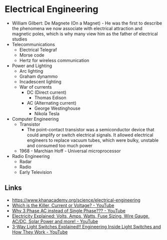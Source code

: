 # Electrical Engineering

- William Gilbert: De Magnete (On a Magnet) - He was the first to describe the phenomena we now associate with electrical attraction and magnetic poles, which is why many view him as the father of electrical studies
- Telecommunications
  - Electrical Telegraf
  - Morse code
  - Hertz for wireless communication
- Power and Lighting
  - Arc lighting
  - Graham dynammo
  - Incadescent lighting
  - War of currents
    - DC (Direct current)
      - Thomas Edison
    - AC (Alternating current)
      - George Westinghouse
      - Nikola Tesla
- Computer Engineering
  - Transistor
    - The point-contact transistor was a semiconductor device that could amplify or switch electrical signals. It allowed electrical engineers to replace vacuum tubes, which were bulky, unstable and consumed too much power
  - 1968 - Marchian Hoff - Universal microprocessor
- Radio Engineering
  - Radar
  - Radio
  - Early Television

## Links

- https://www.khanacademy.org/science/electrical-engineering
- [Which is the Killer, Current or Voltage? - YouTube](https://www.youtube.com/watch?v=XDf2nhfxVzg)
- [Why 3 Phase AC instead of Single Phase??? - YouTube](https://www.youtube.com/watch?v=quABfe4Ev3s)
- [Electricity Explained: Volts, Amps, Watts, Fuse Sizing, Wire Gauge, AC/DC, Solar Power and more! - YouTube](https://www.youtube.com/watch?v=cX4s-bxn4fs)
- [3-Way Light Switches Explained!! Engineering Inside Light Switches and How They Work - YouTube](https://www.youtube.com/watch?v=bHXJnY7h6gw)

